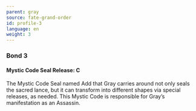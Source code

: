 ```yaml
---
parent: gray
source: fate-grand-order
id: profile-3
language: en
weight: 3
---
```


### Bond 3

#### Mystic Code Seal Release: C

The Mystic Code Seal named Add that Gray carries around not only seals the sacred lance, but it can transform into different shapes via special releases, as needed. This Mystic Code is responsible for Gray’s manifestation as an Assassin.
